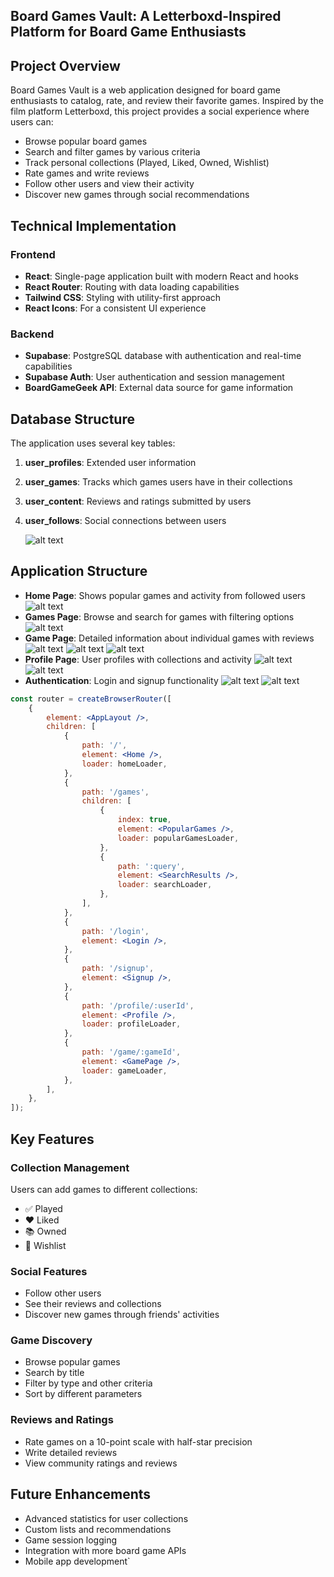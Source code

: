 ## Board Games Vault: A Letterboxd-Inspired Platform for Board Game Enthusiasts

## Project Overview

Board Games Vault is a web application designed for board game enthusiasts to catalog, rate, and review their favorite games. Inspired by the film platform Letterboxd, this project provides a social experience where users can:

- Browse popular board games
- Search and filter games by various criteria
- Track personal collections (Played, Liked, Owned, Wishlist)
- Rate games and write reviews
- Follow other users and view their activity
- Discover new games through social recommendations

## Technical Implementation

### Frontend

- **React**: Single-page application built with modern React and hooks
- **React Router**: Routing with data loading capabilities
- **Tailwind CSS**: Styling with utility-first approach
- **React Icons**: For a consistent UI experience

### Backend

- **Supabase**: PostgreSQL database with authentication and real-time capabilities
- **Supabase Auth**: User authentication and session management
- **BoardGameGeek API**: External data source for game information

## Database Structure

The application uses several key tables:

1. **user_profiles**: Extended user information
2. **user_games**: Tracks which games users have in their collections
3. **user_content**: Reviews and ratings submitted by users
4. **user_follows**: Social connections between users

    ![alt text](media/image.png)

## Application Structure

- **Home Page**: Shows popular games and activity from followed users
  ![alt text](media/image-1.png)
- **Games Page**: Browse and search for games with filtering options
  ![alt text](media/image-2.png)
- **Game Page**: Detailed information about individual games with reviews
  ![alt text](media/image-3.png)
  ![alt text](media/image-4.png)
  ![alt text](media/image-5.png)
- **Profile Page**: User profiles with collections and activity
  ![alt text](media/image-6.png)
  ![alt text](media/image-7.png)
- **Authentication**: Login and signup functionality
  ![alt text](media/image-8.png)
  ![alt text](media/image-9.png)

```jsx
const router = createBrowserRouter([
    {
        element: <AppLayout />,
        children: [
            {
                path: '/',
                element: <Home />,
                loader: homeLoader,
            },
            {
                path: '/games',
                children: [
                    {
                        index: true,
                        element: <PopularGames />,
                        loader: popularGamesLoader,
                    },
                    {
                        path: ':query',
                        element: <SearchResults />,
                        loader: searchLoader,
                    },
                ],
            },
            {
                path: '/login',
                element: <Login />,
            },
            {
                path: '/signup',
                element: <Signup />,
            },
            {
                path: '/profile/:userId',
                element: <Profile />,
                loader: profileLoader,
            },
            {
                path: '/game/:gameId',
                element: <GamePage />,
                loader: gameLoader,
            },
        ],
    },
]);
```

## Key Features

### Collection Management

Users can add games to different collections:

- ✅ Played
- ❤️ Liked
- 📚 Owned
- 🛒 Wishlist

### Social Features

- Follow other users
- See their reviews and collections
- Discover new games through friends' activities

### Game Discovery

- Browse popular games
- Search by title
- Filter by type and other criteria
- Sort by different parameters

### Reviews and Ratings

- Rate games on a 10-point scale with half-star precision
- Write detailed reviews
- View community ratings and reviews

## Future Enhancements

- Advanced statistics for user collections
- Custom lists and recommendations
- Game session logging
- Integration with more board game APIs
- Mobile app development`
